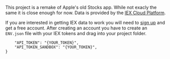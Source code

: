 
This project is a remake of Apple's old Stocks app. While not exacly the same it is close enough for now. Data is provided by the [IEX Cloud Platform](https://iexcloud.io).

If you are interested in getting IEX data to work you will need to [sign up](https://iexcloud.io/s/3b72b7f0) and get a free account. After creating an account you have to  create an `ENV.json` file with your IEX tokens and drag into your project folder.

``` {
    "API_TOKEN": "{YOUR_TOKEN}",
    "API_TOKEN_SANDBOX": "{YOUR_TOKEN}",
}
```
